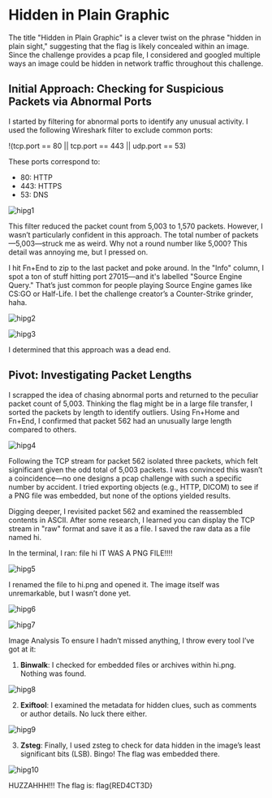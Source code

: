# Hidden in Plain Graphic 

The title "Hidden in Plain Graphic" is a clever twist on the phrase "hidden in plain sight," suggesting that the flag is likely concealed within an image. Since the challenge provides a pcap file, I considered and googled multiple ways an image could be hidden in network traffic throughout this challenge.

## **Initial Approach: Checking for Suspicious Packets via Abnormal Ports**

I started by filtering for abnormal ports to identify any unusual activity. I used the following Wireshark filter to exclude common ports:

!(tcp.port == 80 || tcp.port == 443 || udp.port == 53)

These ports correspond to:
- 80: HTTP
- 443: HTTPS
- 53: DNS

![hipg1](https://github.com/user-attachments/assets/3f590ca7-1cf4-4d69-a96d-2c2224e099ec)

This filter reduced the packet count from 5,003 to 1,570 packets. However, I wasn’t particularly confident in this approach. The total number of packets—5,003—struck me as weird. Why not a round number like 5,000? This detail was annoying me, but I pressed on.

I hit Fn+End to zip to the last packet and poke around. In the "Info" column, I spot a ton of stuff hitting port 27015—and it's labelled "Source Engine Query." That’s just common for people playing Source Engine games like CS:GO or Half-Life. I bet the challenge creator’s a Counter-Strike grinder, haha. 

![hipg2](https://github.com/user-attachments/assets/41116cd9-20ec-43e6-a6c1-4ead498b6658)

![hipg3](https://github.com/user-attachments/assets/9e6306c6-6803-48a5-8e18-c709b1481798)

I determined that this approach was a dead end.

## **Pivot: Investigating Packet Lengths**

I scrapped the idea of chasing abnormal ports and returned to the peculiar packet count of 5,003. Thinking the flag might be in a large file transfer, I sorted the packets by length to identify outliers. 
Using Fn+Home and Fn+End, I confirmed that packet 562 had an unusually large length compared to others.

![hipg4](https://github.com/user-attachments/assets/b0519b43-d47c-4190-9adf-e7e2bdf88a8b)

Following the TCP stream for packet 562 isolated three packets, which felt significant given the odd total of 5,003 packets. I was convinced this wasn’t a coincidence—no one designs a pcap challenge with such a specific number by accident. I tried exporting objects (e.g., HTTP, DICOM) to see if a PNG file was embedded, but none of the options yielded results.

Digging deeper, I revisited packet 562 and examined the reassembled contents in ASCII. After some research, I learned you can display the TCP stream in "raw" format and save it as a file. I saved the raw data as a file named hi.

In the terminal, I ran:
file hi
IT WAS A PNG FILE!!!!

![hipg5](https://github.com/user-attachments/assets/283ae4cd-d6fc-4ade-934b-9889ee23de99)

I renamed the file to hi.png and opened it. The image itself was unremarkable, but I wasn’t done yet.

![hipg6](https://github.com/user-attachments/assets/974a2ad0-87ba-4b54-b893-e6ab5ed2f90f)

![hipg7](https://github.com/user-attachments/assets/1198f4b2-beca-49b9-847f-c43876e4e608)

Image Analysis
To ensure I hadn’t missed anything, I throw every tool I’ve got at it:

1. **Binwalk**: I checked for embedded files or archives within hi.png. Nothing was found.

![hipg8](https://github.com/user-attachments/assets/29285f14-386b-4e4e-85b5-c7026ee18103)

2. **Exiftool**: I examined the metadata for hidden clues, such as comments or author details. No luck there either.

![hipg9](https://github.com/user-attachments/assets/1bc296c4-1a5f-4b94-8c2b-50833bcf8f89)

3. **Zsteg**: Finally, I used zsteg to check for data hidden in the image’s least significant bits (LSB). Bingo! The flag was embedded there.

![hipg10](https://github.com/user-attachments/assets/8fccf539-aabc-4e2f-8075-a51485d493d7)

HUZZAHHH!!! The flag is: flag{RED4CT3D}

